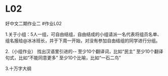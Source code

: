 # L02
好中文二期作业二
#作业L02

1.关于小组：5人一组，可自由结组，自由结成的小组请派一名代表将组员名单、组名报给@冰冰班长，并于下周一开始，对没有参加自由结组的同学进行分组。 

2.（小组作业）
找出汉语里引进的--
至少10个翻译词，比如“民主”
至少10个翻译句式，比如“不能同意更多”
至少10个比喻，比如“一石二鸟” 

3.十万字大纲
